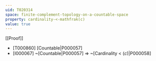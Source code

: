 ```yaml
---
uid: T020314
space: finite-complement-topology-on-a-countable-space
property: cardinality-<-mathfrak(c)
value: true
---
```

[[Proof]]

* [T000860] [Countable|P000057]
* [I000067] ~[Countable|P000057] => ~[Cardinality < $\mathfrak(c)$|P000058]

